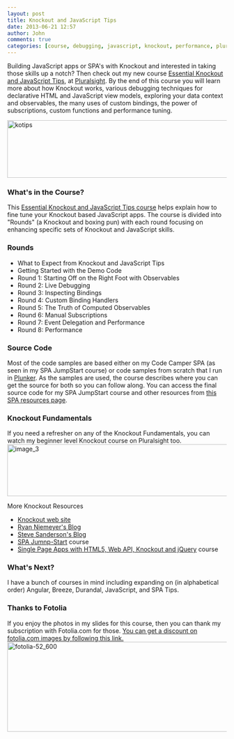 ```yaml
---
layout: post
title: Knockout and JavaScript Tips
date: 2013-06-21 12:57
author: John
comments: true
categories: [course, debugging, javascript, knockout, performance, pluralsight, Uncategorized]
---
```

Building JavaScript apps or SPA's with Knockout and interested in taking those skills up a notch? Then check out my new course <a href="http://jpapa.me/kotips" target="_blank">Essential Knockout and JavaScript Tips</a>, at <a href="http://pluralsight.com" target="_blank">Pluralsight</a>. By the end of this course you will learn more about how Knockout works, various debugging techniques for declarative HTML and JavaScript view models, exploring your data context and observables, the many uses of custom bindings, the power of subscriptions, custom functions and performance tuning.

<a href="http://jpapa.me/kotips" target="_blank"><img src="/wp-content/uploads/2013/06/kotips-600x132.jpg" alt="kotips" width="600" height="132" class="aligncenter size-large wp-image-18851" /></a>

<h3>What's in the Course?</h3>
This <a href="http://jpapa.me/kotips" target="_blank">Essential Knockout and JavaScript Tips course</a> helps explain how to fine tune your Knockout based JavaScript apps. The course is divided into "Rounds" (a Knockout and boxing pun) with each round focusing on enhancing specific sets of Knockout and JavaScript skills. 

<h3>Rounds</h3>
<ul>
<li>What to Expect from Knockout and JavaScript Tips</li>
<li>Getting Started with the Demo Code</li>
<li>Round 1: Starting Off on the Right Foot with Observables</li>
<li>Round 2: Live Debugging</li>
<li>Round 3: Inspecting Bindings</li>
<li>Round 4: Custom Binding Handlers</li>
<li>Round 5: The Truth of Computed Observables</li>
<li>Round 6: Manual Subscriptions</li>
<li>Round 7: Event Delegation and Performance</li>
<li>Round 8: Performance</li>
</ul>

<h3>Source Code</h3>
Most of the code samples are based either on my Code Camper SPA (as seen in my SPA JumpStart course) or code samples from scratch that I run in <a href="http://plnkr.co" target="_blank">Plunker</a>. As the samples are used, the course describes where you can get the source for both so you can follow along. You can access the final source code for my SPA JumpStart course and other resources from <a href="http://johnpapa.net/spa" target="_blank">this SPA resources page</a>.

<h3>Knockout Fundamentals</h3>
If you need a refresher on any of the Knockout Fundamentals, you can watch my beginner level Knockout course on Pluralsight too.
<a href="http://jpapa.me/komvvm" target="_blank"><img src="/wp-content/uploads/2013/03/image_3-600x119.png" alt="image_3" width="600" height="119" class="aligncenter size-large wp-image-16211" border="0" /></a>

More Knockout Resources
<ul>
<li><a href="http://knockoutjs.com" target="_blank">Knockout web site</a></li>
<li><a href="http://www.knockmeout.net" target="_blank">Ryan Niemeyer's Blog</a></li>
<li><a href="http://blog.stevensanderson.com/" target="_blank">Steve Sanderson's Blog</a></li>
<li><a href="http://jpapa.me/spajsps" target="_blank">SPA Jumnp-Start</a> course</li>
<li><a href="http://jpapa.me/spaps" target="_blank">Single Page Apps with HTML5, Web API, Knockout and jQuery</a> course</li>
</ul>

<h3>What's Next?</h3>
I have a bunch of courses in mind including expanding on (in alphabetical order) Angular, Breeze, Durandal, JavaScript, and SPA Tips. 

<h3>Thanks to Fotolia</h3>
If you enjoy the photos in my slides for this course, then you can thank my subscription with Fotolia.com for those. <a href="http://jpapa.me/fotoliapapa" target="_blank">You can get a discount on fotolia.com images by following this link. <img src="/wp-content/uploads/2013/05/fotolia-52_600.jpg" alt="fotolia-52_600" width="600" height="206" class="aligncenter size-full wp-image-18351" /></a>


